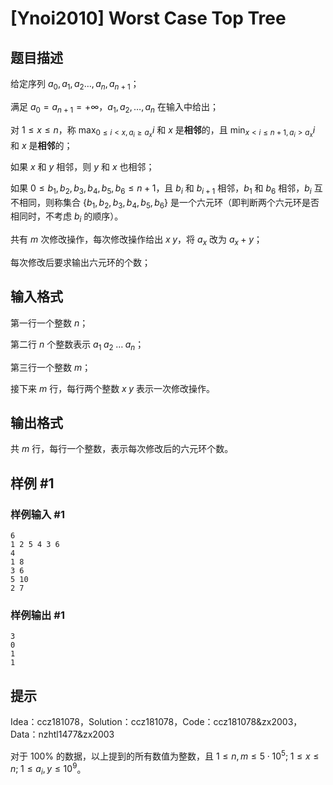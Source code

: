 # [Ynoi2010] Worst Case Top Tree

## 题目描述

给定序列 $a_0,a_1,a_2\dots,a_n,a_{n+1}$；

满足 $a_0=a_{n+1}=+\infty$，$a_1,a_2,\dots,a_n$ 在输入中给出；

对 $1\le x \le n$，称 $\max_{0\le i<x,a_i\ge a_x} i$ 和 $x$ 是**相邻**的，且 $\min_{x<i\le n+1,a_i>a_x} i$ 和 $x$ 是**相邻**的；

如果 $x$ 和 $y$ 相邻，则 $y$ 和 $x$ 也相邻；

如果 $0\le b_1,b_2,b_3,b_4,b_5,b_6\le n+1$，且 $b_i$ 和 $b_{i+1}$ 相邻，$b_1$ 和 $b_6$ 相邻，$b_i$ 互不相同，则称集合 $\{b_1,b_2,b_3,b_4,b_5,b_6\}$ 是一个六元环（即判断两个六元环是否相同时，不考虑 $b_i$ 的顺序）。

共有 $m$ 次修改操作，每次修改操作给出 $x\;y$，将 $a_x$ 改为 $a_x+y$；

每次修改后要求输出六元环的个数；

## 输入格式

第一行一个整数 $n$；

第二行 $n$ 个整数表示 $a_1\;a_2\;\dots\;a_n$；

第三行一个整数 $m$；

接下来 $m$ 行，每行两个整数 $x\;y$ 表示一次修改操作。

## 输出格式

共 $m$ 行，每行一个整数，表示每次修改后的六元环个数。

## 样例 #1

### 样例输入 #1
```
6
1 2 5 4 3 6
4
1 8
3 6
5 10
2 7
```

### 样例输出 #1

```
3
0
1
1
```

## 提示

Idea：ccz181078，Solution：ccz181078，Code：ccz181078&zx2003，Data：nzhtl1477&zx2003

对于 $100\%$ 的数据，以上提到的所有数值为整数，且 $1\le n,m\le 5\cdot 10^5;\;1\le x\le n;\;1\le a_i,y\le 10^9$。

